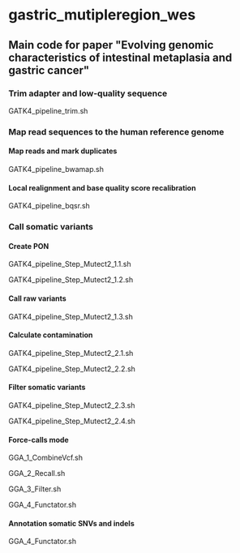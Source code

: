 # gastric_mutipleregion_wes

## Main code for paper "Evolving genomic characteristics of intestinal metaplasia and gastric cancer"

### Trim adapter and low-quality sequence

GATK4_pipeline_trim.sh

### Map read sequences to the human reference genome

#### Map reads and mark duplicates 

GATK4_pipeline_bwamap.sh

#### Local realignment and base quality score recalibration

GATK4_pipeline_bqsr.sh

### Call somatic variants

#### Create PON

GATK4_pipeline_Step_Mutect2_1.1.sh 

GATK4_pipeline_Step_Mutect2_1.2.sh

#### Call raw variants

GATK4_pipeline_Step_Mutect2_1.3.sh

#### Calculate contamination

GATK4_pipeline_Step_Mutect2_2.1.sh

GATK4_pipeline_Step_Mutect2_2.2.sh

#### Filter somatic variants

GATK4_pipeline_Step_Mutect2_2.3.sh

GATK4_pipeline_Step_Mutect2_2.4.sh

#### Force-calls mode

GGA_1_CombineVcf.sh

GGA_2_Recall.sh

GGA_3_Filter.sh

GGA_4_Functator.sh

#### Annotation somatic SNVs and indels

GGA_4_Functator.sh
